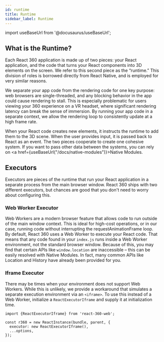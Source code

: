 ```yaml
---
id: runtime
title: Runtime
sidebar_label: Runtime
---
```


import useBaseUrl from '@docusaurus/useBaseUrl';

## What is the Runtime?

Each React 360 application is made up of two pieces: your React application, and the code that turns your React components into 3D elements on the screen. We refer to this second piece as the “runtime.” This division of roles is borrowed directly from React Native, and is employed for very similar reasons.

We separate your app code from the rendering code for one key purpose: web browsers are single-threaded, and any blocking behavior in the app could cause rendering to stall. This is especially problematic for users viewing your 360 experience on a VR headset, where significant rendering latency can break the sense of immersion. By running your app code in a separate context, we allow the rendering loop to consistently update at a high frame rate.

When your React code creates new elements, it instructs the runtime to add them to the 3D scene. When the user provides input, it is passed back to React as an event. The two pieces cooperate to create one cohesive system. If you want to pass other data between the systems, you can rely on <a href={useBaseUrl("/docs/native-modules")}>Native Modules</a>.

## Executors

Executors are pieces of the runtime that run your React application in a separate process from the main browser window. React 360 ships with two different executors, but chances are good that you don't need to worry about configuring this.

### Web Worker Executor

Web Workers are a modern browser feature that allows code to run outside of the main window context. This is ideal for high-cost operations, or in our case, running code without interrupting the requestAnimationFrame loop. By default, React 360 uses a Web Worker to execute your React code. That means that any code found in your `index.js` runs inside a Web Worker environment, not the standard browser window. Because of this, you may find that certain APIs like `window.location` are inaccessible – this can be easily resolved with Native Modules. In fact, many common APIs like Location and History have already been provided for you.

### Iframe Executor

There may be times when your environment does not support Web Workers. While this is unlikely, we provide a workaround that simulates a separate execution environment via an `<iframe>`. To use this instead of a Web Worker, initialize a `ReactExecutorIframe` and supply it at initialization time.

```
import {ReactExecutorIframe} from 'react-360-web';

const r360 = new ReactInstance(bundle, parent, {
  executor: new ReactExecutorIframe(),
  ...options,
});

```

